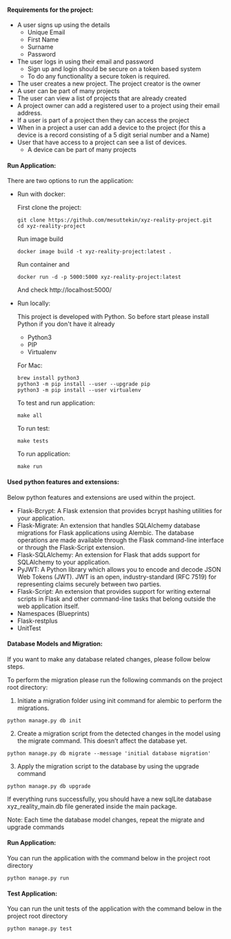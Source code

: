#### Requirements for the project:
* A user signs up using the details
    * Unique Email
    * First Name
    * Surname
    * Password
* The user logs in using their email and password
    * Sign up and login should be secure on a token based system
    * To do any functionality a secure token is required.
* The user creates a new project.  The project creator is the owner
* A user can be part of many projects
* The user can view a list of projects that are already created
* A project owner can add a registered user to a project using their email address.
* If a user is part of a project then they can access the project
* When in a project a user can add a device to the project (for this a device is a record consisting of a 5 digit serial number and a Name)
* User that have access to a project can see a list of devices.
    * A device can be part of many projects

#### Run Application:
There are two options to run the application:
 
* Run with docker:

    First clone the project:
    ```
    git clone https://github.com/mesuttekin/xyz-reality-project.git
    cd xyz-reality-project
    ```
    
    Run image build
    ```
    docker image build -t xyz-reality-project:latest .
    ```
    
    Run container and 
    ```
    docker run -d -p 5000:5000 xyz-reality-project:latest
    ```
    And check http://localhost:5000/
    
* Run locally:

    This project is developed with Python. So before start please install Python if you don't have it already
    
    * Python3
    * PIP
    * Virtualenv
    
    For Mac:
    ```
    brew install python3
    python3 -m pip install --user --upgrade pip
    python3 -m pip install --user virtualenv
    ```
    
    
    
    To test and run application:
    ```
    make all
    ```
    
    To run test: 
    ```
    make tests
    ```
    
    To run application: 
    ```
    make run
    ```
    
#### Used python features and extensions:

Below python features and extensions are used within the project. 
* Flask-Bcrypt: A Flask extension that provides bcrypt hashing utilities for your application.
* Flask-Migrate: An extension that handles SQLAlchemy database migrations for Flask applications using Alembic. The database operations are made available through the Flask command-line interface or through the Flask-Script extension.
* Flask-SQLAlchemy: An extension for Flask that adds support for SQLAlchemy to your application.
* PyJWT: A Python library which allows you to encode and decode JSON Web Tokens (JWT). JWT is an open, industry-standard (RFC 7519) for representing claims securely between two parties.
* Flask-Script: An extension that provides support for writing external scripts in Flask and other command-line tasks that belong outside the web application itself.
* Namespaces (Blueprints)
* Flask-restplus
* UnitTest

#### Database Models and Migration:

If you want to make any database related changes, please follow below steps.

To perform the migration please run the following commands on the project root directory:

1. Initiate a migration folder using init command for alembic to perform the migrations.
```
python manage.py db init
```
2. Create a migration script from the detected changes in the model using the migrate command. This doesn’t affect the database yet.

```
python manage.py db migrate --message 'initial database migration'
```
3. Apply the migration script to the database by using the upgrade command

```
python manage.py db upgrade
```
If everything runs successfully, you should have a new sqlLite database
xyz_reality_main.db file generated inside the main package.

 Note: Each time the database model changes, repeat the migrate and upgrade commands

#### Run Application:

You can run the application with the command below in the project root directory

```
python manage.py run
```

#### Test Application:

You can run the unit tests of the application with the command below in the project root directory

```
python manage.py test
```

